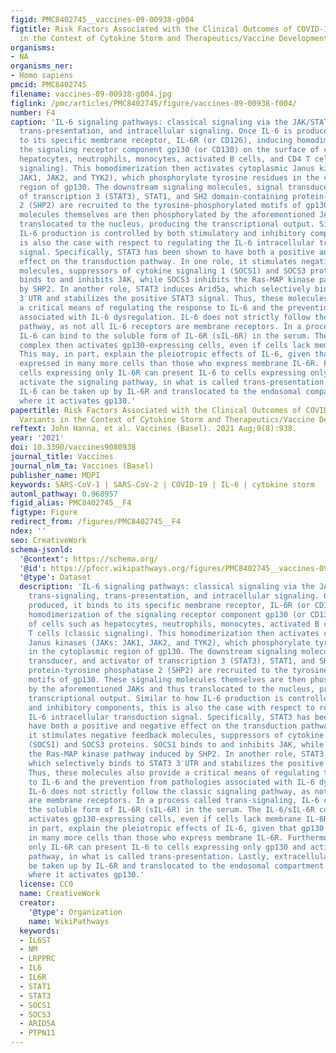 ```yaml
---
figid: PMC8402745__vaccines-09-00938-g004
figtitle: Risk Factors Associated with the Clinical Outcomes of COVID-19 and Its Variants
  in the Context of Cytokine Storm and Therapeutics/Vaccine Development Challenges
organisms:
- NA
organisms_ner:
- Homo sapiens
pmcid: PMC8402745
filename: vaccines-09-00938-g004.jpg
figlink: /pmc/articles/PMC8402745/figure/vaccines-09-00938-f004/
number: F4
caption: 'IL-6 signaling pathways: classical signaling via the JAK/STAT pathway, trans-signaling,
  trans-presentation, and intracellular signaling. Once IL-6 is produced, it binds
  to its specific membrane receptor, IL-6R (or CD126), inducing homodimerization of
  the signaling receptor component gp130 (or CD130) on the surface of cells such as
  hepatocytes, neutrophils, monocytes, activated B cells, and CD4 T cells (classic
  signaling). This homodimerization then activates cytoplasmic Janus kinases (JAKs:
  JAK1, JAK2, and TYK2), which phosphorylate tyrosine residues in the cytoplasmic
  region of gp130. The downstream signaling molecules, signal transducer, and activator
  of transcription 3 (STAT3), STAT1, and SH2 domain-containing protein-tyrosine phosphatase
  2 (SHP2) are recruited to the tyrosine-phosphorylated motifs of gp130. These signaling
  molecules themselves are then phosphorylated by the aforementioned JAKs and thus
  translocated to the nucleus, producing the transcriptional output. Similar to how
  IL-6 production is controlled by both stimulatory and inhibitory components, this
  is also the case with respect to regulating the IL-6 intracellular transduction
  signal. Specifically, STAT3 has been shown to have both a positive and negative
  effect on the transduction pathway. In one role, it stimulates negative feedback
  molecules, suppressors of cytokine signaling 1 (SOCS1) and SOCS3 proteins. SOCS1
  binds to and inhibits JAK, while SOCS3 inhibits the Ras-MAP kinase pathway induced
  by SHP2. In another role, STAT3 induces Arid5a, which selectively binds to STAT3
  3′UTR and stabilizes the positive STAT3 signal. Thus, these molecules also provide
  a critical means of regulating the response to IL-6 and the prevention from pathologies
  associated with IL-6 dysregulation. IL-6 does not strictly follow the classic signaling
  pathway, as not all IL-6 receptors are membrane receptors. In a process called trans-signaling,
  IL-6 can bind to the soluble form of IL-6R (sIL-6R) in the serum. The IL-6/sIL-6R
  complex then activates gp130-expressing cells, even if cells lack membrane IL-6R.
  This may, in part, explain the pleiotropic effects of IL-6, given that gp130 is
  expressed in many more cells than those who express membrane IL-6R. Furthermore,
  cells expressing only IL-6R can present IL-6 to cells expressing only gp130 and
  activate the signaling pathway, in what is called trans-presentation. Lastly, extracellular
  IL-6 can be taken up by IL-6R and translocated to the endosomal compartment by endocytosis,
  where it activates gp130.'
papertitle: Risk Factors Associated with the Clinical Outcomes of COVID-19 and Its
  Variants in the Context of Cytokine Storm and Therapeutics/Vaccine Development Challenges.
reftext: John Hanna, et al. Vaccines (Basel). 2021 Aug;9(8):938.
year: '2021'
doi: 10.3390/vaccines9080938
journal_title: Vaccines
journal_nlm_ta: Vaccines (Basel)
publisher_name: MDPI
keywords: SARS-CoV-1 | SARS-CoV-2 | COVID-19 | IL-6 | cytokine storm
automl_pathway: 0.968957
figid_alias: PMC8402745__F4
figtype: Figure
redirect_from: /figures/PMC8402745__F4
ndex: ''
seo: CreativeWork
schema-jsonld:
  '@context': https://schema.org/
  '@id': https://pfocr.wikipathways.org/figures/PMC8402745__vaccines-09-00938-g004.html
  '@type': Dataset
  description: 'IL-6 signaling pathways: classical signaling via the JAK/STAT pathway,
    trans-signaling, trans-presentation, and intracellular signaling. Once IL-6 is
    produced, it binds to its specific membrane receptor, IL-6R (or CD126), inducing
    homodimerization of the signaling receptor component gp130 (or CD130) on the surface
    of cells such as hepatocytes, neutrophils, monocytes, activated B cells, and CD4
    T cells (classic signaling). This homodimerization then activates cytoplasmic
    Janus kinases (JAKs: JAK1, JAK2, and TYK2), which phosphorylate tyrosine residues
    in the cytoplasmic region of gp130. The downstream signaling molecules, signal
    transducer, and activator of transcription 3 (STAT3), STAT1, and SH2 domain-containing
    protein-tyrosine phosphatase 2 (SHP2) are recruited to the tyrosine-phosphorylated
    motifs of gp130. These signaling molecules themselves are then phosphorylated
    by the aforementioned JAKs and thus translocated to the nucleus, producing the
    transcriptional output. Similar to how IL-6 production is controlled by both stimulatory
    and inhibitory components, this is also the case with respect to regulating the
    IL-6 intracellular transduction signal. Specifically, STAT3 has been shown to
    have both a positive and negative effect on the transduction pathway. In one role,
    it stimulates negative feedback molecules, suppressors of cytokine signaling 1
    (SOCS1) and SOCS3 proteins. SOCS1 binds to and inhibits JAK, while SOCS3 inhibits
    the Ras-MAP kinase pathway induced by SHP2. In another role, STAT3 induces Arid5a,
    which selectively binds to STAT3 3′UTR and stabilizes the positive STAT3 signal.
    Thus, these molecules also provide a critical means of regulating the response
    to IL-6 and the prevention from pathologies associated with IL-6 dysregulation.
    IL-6 does not strictly follow the classic signaling pathway, as not all IL-6 receptors
    are membrane receptors. In a process called trans-signaling, IL-6 can bind to
    the soluble form of IL-6R (sIL-6R) in the serum. The IL-6/sIL-6R complex then
    activates gp130-expressing cells, even if cells lack membrane IL-6R. This may,
    in part, explain the pleiotropic effects of IL-6, given that gp130 is expressed
    in many more cells than those who express membrane IL-6R. Furthermore, cells expressing
    only IL-6R can present IL-6 to cells expressing only gp130 and activate the signaling
    pathway, in what is called trans-presentation. Lastly, extracellular IL-6 can
    be taken up by IL-6R and translocated to the endosomal compartment by endocytosis,
    where it activates gp130.'
  license: CC0
  name: CreativeWork
  creator:
    '@type': Organization
    name: WikiPathways
  keywords:
  - IL6ST
  - NM
  - LRPPRC
  - IL6
  - IL6R
  - STAT1
  - STAT3
  - SOCS1
  - SOCS3
  - ARID5A
  - PTPN11
---
```

